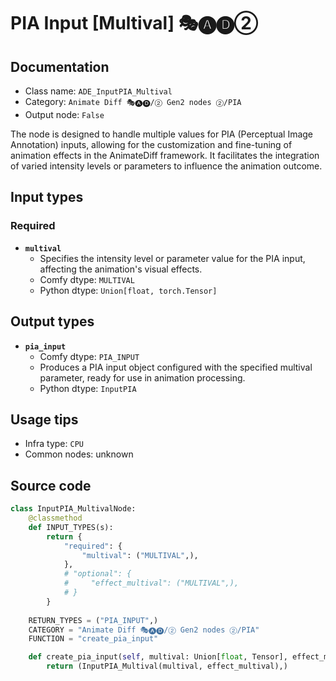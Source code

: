 # PIA Input [Multival] 🎭🅐🅓②
## Documentation
- Class name: `ADE_InputPIA_Multival`
- Category: `Animate Diff 🎭🅐🅓/② Gen2 nodes ②/PIA`
- Output node: `False`

The node is designed to handle multiple values for PIA (Perceptual Image Annotation) inputs, allowing for the customization and fine-tuning of animation effects in the AnimateDiff framework. It facilitates the integration of varied intensity levels or parameters to influence the animation outcome.
## Input types
### Required
- **`multival`**
    - Specifies the intensity level or parameter value for the PIA input, affecting the animation's visual effects.
    - Comfy dtype: `MULTIVAL`
    - Python dtype: `Union[float, torch.Tensor]`
## Output types
- **`pia_input`**
    - Comfy dtype: `PIA_INPUT`
    - Produces a PIA input object configured with the specified multival parameter, ready for use in animation processing.
    - Python dtype: `InputPIA`
## Usage tips
- Infra type: `CPU`
- Common nodes: unknown


## Source code
```python
class InputPIA_MultivalNode:
    @classmethod
    def INPUT_TYPES(s):
        return {
            "required": {
                "multival": ("MULTIVAL",),
            },
            # "optional": {
            #     "effect_multival": ("MULTIVAL",),
            # }
        }
    
    RETURN_TYPES = ("PIA_INPUT",)
    CATEGORY = "Animate Diff 🎭🅐🅓/② Gen2 nodes ②/PIA"
    FUNCTION = "create_pia_input"

    def create_pia_input(self, multival: Union[float, Tensor], effect_multival: Union[float, Tensor]=None):
        return (InputPIA_Multival(multival, effect_multival),)

```
